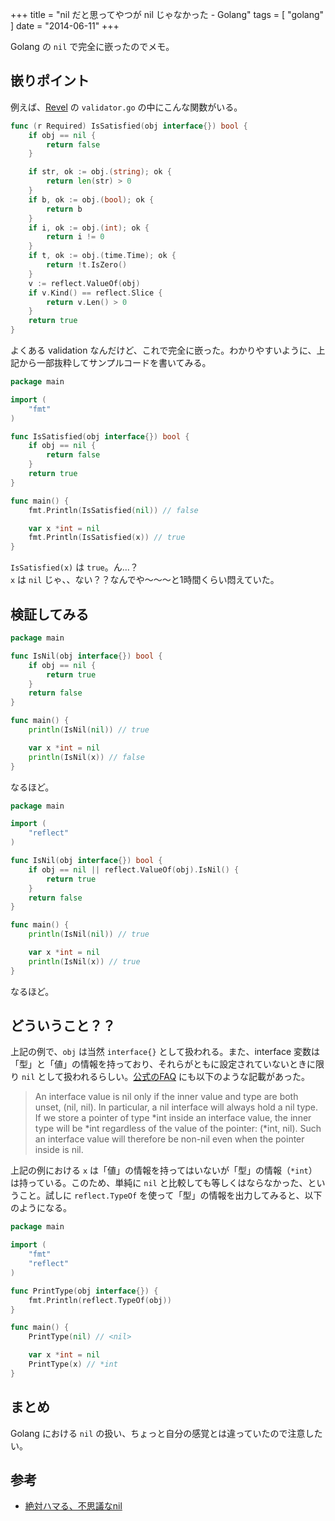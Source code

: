 +++
title = "nil だと思ってやつが nil じゃなかった - Golang"
tags = [ "golang" ]
date = "2014-06-11"
+++

Golang の `nil` で完全に嵌ったのでメモ。

<!--more-->

## 嵌りポイント

例えば、[Revel](http://revel.github.io) の `validator.go` の中にこんな関数がいる。

``` go
func (r Required) IsSatisfied(obj interface{}) bool {
    if obj == nil {
        return false
    }

    if str, ok := obj.(string); ok {
        return len(str) > 0
    }
    if b, ok := obj.(bool); ok {
        return b
    }
    if i, ok := obj.(int); ok {
        return i != 0
    }
    if t, ok := obj.(time.Time); ok {
        return !t.IsZero()
    }
    v := reflect.ValueOf(obj)
    if v.Kind() == reflect.Slice {
        return v.Len() > 0
    }
    return true
}
```

よくある validation なんだけど、これで完全に嵌った。わかりやすいように、上記から一部抜粋してサンプルコードを書いてみる。

``` go
package main

import (
    "fmt"
)

func IsSatisfied(obj interface{}) bool {
    if obj == nil {
        return false
    }
    return true
}

func main() {
    fmt.Println(IsSatisfied(nil)) // false

    var x *int = nil
    fmt.Println(IsSatisfied(x)) // true
}
```

`IsSatisfied(x)` は `true`。ん…？  
`x` は `nil` じゃ、、ない？？なんでや〜〜〜と1時間くらい悶えていた。

## 検証してみる

``` go
package main

func IsNil(obj interface{}) bool {
    if obj == nil {
        return true
    }
    return false
}

func main() {
    println(IsNil(nil)) // true

    var x *int = nil
    println(IsNil(x)) // false
}
```

なるほど。

``` go
package main

import (
    "reflect"
)

func IsNil(obj interface{}) bool {
    if obj == nil || reflect.ValueOf(obj).IsNil() {
        return true
    }
    return false
}

func main() {
    println(IsNil(nil)) // true

    var x *int = nil
    println(IsNil(x)) // true
}
```

なるほど。

## どういうこと？？

上記の例で、`obj` は当然 `interface{}` として扱われる。また、interface 変数は「型」と「値」の情報を持っており、それらがともに設定されていないときに限り `nil` として扱われるらしい。[公式のFAQ](http://golang.org/doc/faq#nil_error) にも以下のような記載があった。

> An interface value is nil only if the inner value and type are both unset, (nil, nil). In particular, a nil interface will always hold a nil type. If we store a pointer of type *int inside an interface value, the inner type will be *int regardless of the value of the pointer: (*int, nil). Such an interface value will therefore be non-nil even when the pointer inside is nil.

上記の例における `x` は「値」の情報を持ってはいないが「型」の情報（`*int`）は持っている。このため、単純に `nil` と比較しても等しくはならなかった、ということ。試しに `reflect.TypeOf` を使って「型」の情報を出力してみると、以下のようになる。

``` go
package main

import (
    "fmt"
    "reflect"
)

func PrintType(obj interface{}) {
    fmt.Println(reflect.TypeOf(obj))
}

func main() {
    PrintType(nil) // <nil>

    var x *int = nil
    PrintType(x) // *int
}
```

## まとめ

Golang における `nil` の扱い、ちょっと自分の感覚とは違っていたので注意したい。

## 参考

- [絶対ハマる、不思議なnil](http://qiita.com/umisama/items/e215d49138e949d7f805)
